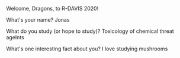 Welcome, Dragons, to R-DAVIS 2020! 

What's your name? 
Jonas

What do you study (or hope to study)?
Toxicology of chemical threat ageInts

What's one interesting fact about you? 
I love studying mushrooms
